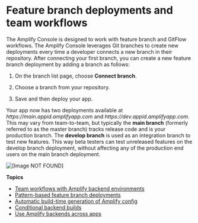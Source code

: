 # Feature branch deployments and team workflows<a name="multi-environments"></a>

The Amplify Console is designed to work with feature branch and GitFlow workflows\. The Amplify Console leverages Git branches to create new deployments every time a developer connects a new branch in their repository\. After connecting your first branch, you can create a new feature branch deployment by adding a branch as follows:

1. On the branch list page, choose **Connect branch**\.

1. Choose a branch from your repository\.

1. Save and then deploy your app\.

Your app now has two deployments available at *https://main\.appid\.amplifyapp\.com* and *https://dev\.appid\.amplifyapp\.com*\. This may vary from team\-to\-team, but typically the **main branch** \(formerly referred to as the master branch\) tracks release code and is your production branch\. The **develop branch** is used as an integration branch to test new features\. This way beta testers can test unreleased features on the develop branch deployment, without affecting any of the production end users on the main branch deployment\.

![\[Image NOT FOUND\]](http://docs.aws.amazon.com/amplify/latest/userguide/images/amplify-environments-1.png)

**Topics**
+ [Team workflows with Amplify backend environments](team-workflows-with-amplify-cli-backend-environments.md)
+ [Pattern\-based feature branch deployments](pattern-based-feature-branch-deployments.md)
+ [Automatic build\-time generation of Amplify config](amplify-config-autogeneration.md)
+ [Conditional backend builds](conditional-backends.md)
+ [Use Amplify backends across apps](reuse-backends.md)